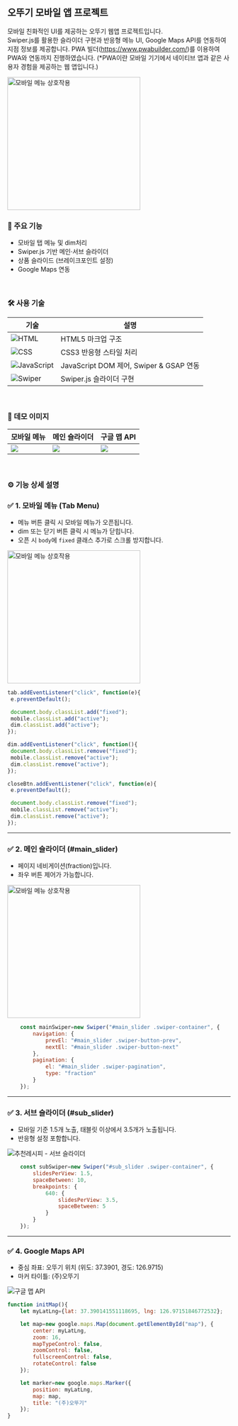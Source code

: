 ## 오뚜기 모바일 앱 프로젝트

모바일 친화적인 UI를 제공하는 오뚜기 웹앱 프로젝트입니다. <br>
Swiper.js를 활용한 슬라이더 구현과 반응형 메뉴 UI, Google Maps API를 연동하여 지점 정보를 제공합니다.
PWA 빌더(https://www.pwabuilder.com/)를 이용하여 PWA와 연동까지 진행하였습니다.
(*PWA이란 모바일 기기에서 네이티브 앱과 같은 사용자 경험을 제공하는 웹 앱입니다.)

<img src="images/ss0.jpg" width="300px" alt="모바일 메뉴 상호작용">

<br/>

### 🎯 주요 기능

- 모바일 탭 메뉴 및 dim처리
- Swiper.js 기반 메인·서브 슬라이더
- 상품 슬라이드 (브레이크포인트 설정)
- Google Maps 연동

<br/>

### 🛠️ 사용 기술

| 기술 | 설명 |
|------|------|
| ![HTML](https://img.shields.io/badge/HTML5-F05032?logo=html5&logoColor=white&style=flat-square) | HTML5 마크업 구조 |
| ![CSS](https://img.shields.io/badge/CSS3-1572B6?logo=css3&logoColor=white&style=flat-square) | CSS3 반응형 스타일 처리 |
| ![JavaScript](https://img.shields.io/badge/JavaScript-F7DF1E?logo=javascript&logoColor=000&style=flat-square) | JavaScript DOM 제어, Swiper & GSAP 연동 |
| ![Swiper](https://img.shields.io/badge/Swiper-6332F6?logo=swiper&logoColor=white&style=flat-square) | Swiper.js 슬라이더 구현 |

<br/>

### 📸 데모 이미지

| 모바일 메뉴 | 메인 슬라이더 | 구글 맵 API |
|-------------|----------------|-------------|
| ![](images/ss1.jpg) | ![](images/ss2.jpg) | ![](images/ss4.jpg) |



<br/>

### ⚙️ 기능 상세 설명

### ✅  1. 모바일 메뉴 (Tab Menu)
- 메뉴 버튼 클릭 시 모바일 메뉴가 오픈됩니다.
- dim 또는 닫기 버튼 클릭 시 메뉴가 닫힙니다.
- 오픈 시 `body`에 `fixed` 클래스 추가로 스크롤 방지합니다.

<img src="images/ss1.jpg" width="300px" alt="모바일 메뉴 상호작용">

 ``` JavaScript
tab.addEventListener("click", function(e){
  e.preventDefault();

  document.body.classList.add("fixed");
  mobile.classList.add("active");
  dim.classList.add("active");
});

dim.addEventListener("click", function(){
  document.body.classList.remove("fixed");
  mobile.classList.remove("active");
  dim.classList.remove("active");
});

closeBtn.addEventListener("click", function(e){
  e.preventDefault();

  document.body.classList.remove("fixed");
  mobile.classList.remove("active");
  dim.classList.remove("active");
});
```

---

### ✅ 2. 메인 슬라이더 (#main_slider)

- 페이지 네비게이션(fraction)입니다.
- 좌우 버튼 제어가 가능합니다.

<img src="images/ss2.jpg" width="300px" alt="모바일 메뉴 상호작용">

```javascript
	const mainSwiper=new Swiper("#main_slider .swiper-container", {
		navigation: {
			prevEl: "#main_slider .swiper-button-prev",
			nextEl: "#main_slider .swiper-button-next"
		},
		pagination: {
			el: "#main_slider .swiper-pagination",
			type: "fraction"
		}
	});
```

---

### ✅  3. 서브 슬라이더 (#sub_slider)

- 모바일 기준 1.5개 노출, 태블릿 이상에서 3.5개가 노출됩니다.
- 반응형 설정 포함합니다.

<img src="images/ss3.jpg" alt="추천레시피 - 서브 슬라이더">

```javascript
	const subSwiper=new Swiper("#sub_slider .swiper-container", {
		slidesPerView: 1.5,
		spaceBetween: 10,
		breakpoints: {
			640: {
				slidesPerView: 3.5,
				spaceBetween: 5
			}
		}
	});
```

---

### ✅ 4. Google Maps API

- 중심 좌표: 오뚜기 위치 (위도: 37.3901, 경도: 126.9715)
- 마커 타이틀: (주)오뚜기

<img src="images/ss4.jpg" alt="구글 맵 API">

```javascript
function initMap(){
	let myLatLng={lat: 37.390141551118695, lng: 126.97151846772532};

	let map=new google.maps.Map(document.getElementById("map"), {
		center: myLatLng,
		zoom: 16,
		mapTypeControl: false,
		zoomControl: false,
		fullscreenControl: false,
		rotateControl: false
	});

	let marker=new google.maps.Marker({
		position: myLatLng,
		map: map,
		title: "(주)오뚜기"
	});
}
```
